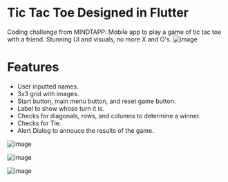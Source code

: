 # Tic Tac Toe Designed in Flutter
Coding challenge from MINDTAPP: Mobile app to play a game of tic tac toe with a friend. Stunning UI and visuals, no more X and O's. 
![image](https://user-images.githubusercontent.com/83481452/233810583-88fe2a28-aa49-4459-a11a-9d844c9062a7.png)

# Features
- User inputted names.
- 3x3 grid with images.
- Start button, main menu button, and reset game button.
- Label to show whose turn it is.
- Checks for diagonals, rows, and columns to determine a winner.
- Checks for Tie.
- Alert Dialog to annouce the results of the game.


![image](https://user-images.githubusercontent.com/83481452/233810133-42993cf5-eef6-4b7e-86f0-2e456512dc5c.png)

![image](https://user-images.githubusercontent.com/83481452/233809496-c068006e-e014-40f0-9926-5f134a5c9027.png)

![image](https://user-images.githubusercontent.com/83481452/233809617-80bd71e0-b077-4eaf-9e3d-a1143866cc89.png)


